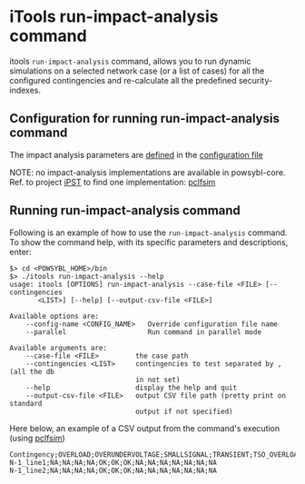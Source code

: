 # iTools run-impact-analysis command

itools `run-impact-analysis` command, allows you to run dynamic simulations on a selected network case (or a list of cases) 
for all the configured contingencies and re-calculate all the predefined security-indexes. 

## Configuration for running run-impact-analysis command
The impact analysis parameters are [defined](../configuration/modules/simulation-parameters.md) in the [configuration file](../configuration/configuration.md)

NOTE: no impact-analysis implementations are available in powsybl-core. Ref. to project [iPST](https://github.com/itesla/ipst) to find one implementation: [pclfsim](https://github.com/itesla/ipst/tree/master/pclfsim-integration)

## Running run-impact-analysis command 
Following is an example of how to use the `run-impact-analysis` command.  
To show the command help, with its specific parameters and descriptions, enter: 

```
$> cd <POWSYBL_HOME>/bin
$> ./itools run-impact-analysis --help
usage: itools [OPTIONS] run-impact-analysis --case-file <FILE> [--contingencies
       <LIST>] [--help] [--output-csv-file <FILE>]

Available options are:
    --config-name <CONFIG_NAME>   Override configuration file name
    --parallel                    Run command in parallel mode

Available arguments are:
    --case-file <FILE>         the case path
    --contingencies <LIST>     contingencies to test separated by , (all the db
                               in not set)
    --help                     display the help and quit
    --output-csv-file <FILE>   output CSV file path (pretty print on standard
                               output if not specified)
```

Here below, an example of a CSV output from the command's execution (using [pclfsim](https://github.com/itesla/ipst/tree/master/pclfsim-integration))

```csv
Contingency;OVERLOAD;OVERUNDERVOLTAGE;SMALLSIGNAL;TRANSIENT;TSO_OVERLOAD;TSO_OVERVOLTAGE;TSO_UNDERVOLTAGE;TSO_SYNCHROLOSS;TSO_FREQUENCY;TSO_GENERATOR_VOLTAGE_AUTOMATON;TSO_GENERATOR_SPEED_AUTOMATON;TSO_DISCONNECTED_GENERATOR;MULTI_CRITERIA_VOLTAGE_STABILITY;MULTI_CRITERIA_VOLTAGE_STABILITY2
N-1_line1;NA;NA;NA;NA;OK;OK;OK;NA;NA;NA;NA;NA;NA;NA
N-1_line2;NA;NA;NA;NA;OK;OK;OK;NA;NA;NA;NA;NA;NA;NA
```